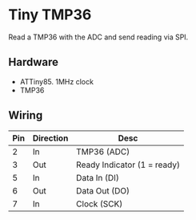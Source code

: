 # Tiny TMP36

Read a TMP36 with the ADC and send reading via SPI.

## Hardware

* ATTiny85. 1MHz clock
* TMP36

## Wiring

|Pin|Direction|Desc|
|---|---------|----|
|2|In|TMP36 (ADC)|
|3|Out|Ready Indicator (1 = ready)|
|5|In|Data In (DI)|
|6|Out|Data Out (DO)|
|7|In|Clock (SCK)|
